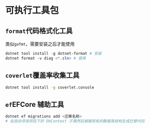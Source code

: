 # 可执行工具包
## `format`代码格式化工具

类似`gofmt`，需要安装之后才能使用

```powershell
dotnet tool install -g dotnet-format # 安装
dotnet format -v diag <*.sln> # 使用
```


## `coverlet`覆盖率收集工具



```bash
dotnet tool install -g coverlet.console
```


## `ef`EFCore 辅助工具



```Bash
dotnet ef migrations add <迁移名称>
# 会自动寻找项目下的 DbContext 子类然后根据现有的数据库结构生成迁移代码
```



